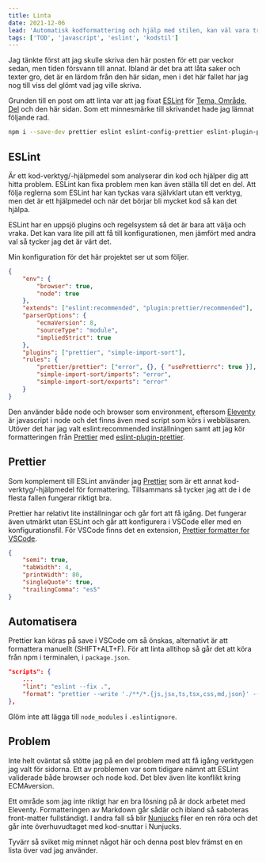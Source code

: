 ```yaml
---
title: Linta
date: 2021-12-06
lead: 'Automatisk kodformattering och hjälp med stilen, kan väl vara trevlig'
tags: ['TOD', 'javascript', 'eslint', 'kodstil']
---
```


Jag tänkte först att jag skulle skriva den här posten för ett par veckor sedan, men tiden försvann till annat. Ibland är det bra att låta saker och texter gro, det är en lärdom från den här sidan, men i det här fallet har jag nog till viss del glömt vad jag ville skriva.

Grunden till en post om att linta var att jag fixat [ESLint](https://eslint.org/) för [Tema, Område, Del](https://github.com/jensnti/tod) och den här sidan. Som ett minnesmärke till skrivandet hade jag lämnat följande rad.

```bash
npm i --save-dev prettier eslint eslint-config-prettier eslint-plugin-prettier eslint-plugin-simple-import-sort
```

## ESLint

Är ett kod-verktyg/-hjälpmedel som analyserar din kod och hjälper dig att hitta problem. ESLint kan fixa problem men kan även ställa till det en del. Att följa reglerna som ESLint har kan tyckas vara självklart utan ett verktyg, men det är ett hjälpmedel och när det börjar bli mycket kod så kan det hjälpa.

ESLint har en uppsjö plugins och regelsystem så det är bara att välja och vraka. Det kan vara lite pill att få till konfigurationen, men jämfört med andra val så tycker jag det är värt det.

Min konfiguration för det här projektet ser ut som följer.

```json
{
    "env": {
        "browser": true,
        "node": true
    },
    "extends": ["eslint:recommended", "plugin:prettier/recommended"],
    "parserOptions": {
        "ecmaVersion": 8,
        "sourceType": "module",
        "impliedStrict": true
    },
    "plugins": ["prettier", "simple-import-sort"],
    "rules": {
        "prettier/prettier": ["error", {}, { "usePrettierrc": true }],
        "simple-import-sort/imports": "error",
        "simple-import-sort/exports": "error"
    }
}
```

Den använder både node och browser som environment, eftersom [Eleventy](https://www.11ty.dev/) är javascript i node och det finns även med script som körs i webbläsaren. Utöver det har jag valt eslint:recommended inställningen samt att jag kör formatteringen från [Prettier](https://prettier.io/) med [eslint-plugin-prettier](https://www.npmjs.com/package/eslint-plugin-prettier).

## Prettier

Som komplement till ESLint använder jag [Prettier](https://prettier.io/) som är ett annat kod-verktyg/-hjälpmedel för formattering. Tillsammans så tycker jag att de
i de flesta fallen fungerar riktigt bra.

Prettier har relativt lite inställningar och går fort att få igång. Det fungerar även utmärkt utan ESLint och går att konfigurera i VSCode eller med en konfigurationsfil. För VSCode finns det en extension, [Prettier formatter for VSCode](https://marketplace.visualstudio.com/items?itemName=esbenp.prettier-vscode).

```json
{
    "semi": true,
    "tabWidth": 4,
    "printWidth": 80,
    "singleQuote": true,
    "trailingComma": "es5"
}
```

## Automatisera

Prettier kan köras på save i VSCode om så önskas, alternativt är att formattera manuellt (SHIFT+ALT+F).
För att linta alltihop så går det att köra från npm i terminalen, i `package.json`.

```json
"scripts": {
    ...
    "lint": "eslint --fix .",
    "format": "prettier --write './**/*.{js,jsx,ts,tsx,css,md,json}' --config ./.prettierrc"
},
```

Glöm inte att lägga till `node_modules` i `.eslintignore`.

## Problem

Inte helt oväntat så stötte jag på en del problem med att få igång verktygen jag valt för sidorna. Ett av problemen var som tidigare nämnt att ESLint validerade både browser och node kod. Det blev även lite konflikt kring ECMAversion.

Ett område som jag inte riktigt har en bra lösning på är dock arbetet med Eleventy. Formatteringen av Markdown går sådär och ibland så saboteras front-matter fullständigt. I andra fall så blir [Nunjucks](https://mozilla.github.io/nunjucks/) filer en ren röra och det går inte överhuvudtaget med kod-snuttar i Nunjucks.

Tyvärr så sviket mig minnet något här och denna post blev främst en en lista över vad jag använder.
